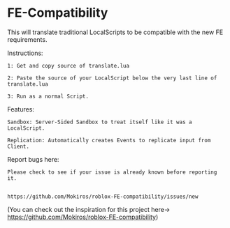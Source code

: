 # FE-Compatibility

This will translate traditional LocalScripts to be compatible with the new FE requirements.

Instructions:

    1: Get and copy source of translate.lua
  
    2: Paste the source of your LocalScript below the very last line of translate.lua
  
    3: Run as a normal Script.


Features:

    Sandbox: Server-Sided Sandbox to treat itself like it was a LocalScript.
  
    Replication: Automatically creates Events to replicate input from Client.


Report bugs here:

    Please check to see if your issue is already known before reporting it.
    
    
    https://github.com/Mokiros/roblox-FE-compatibility/issues/new
    
    
    
    
    
    
 
 
(You can check out the inspiration for this project here-> https://github.com/Mokiros/roblox-FE-compatibility)
